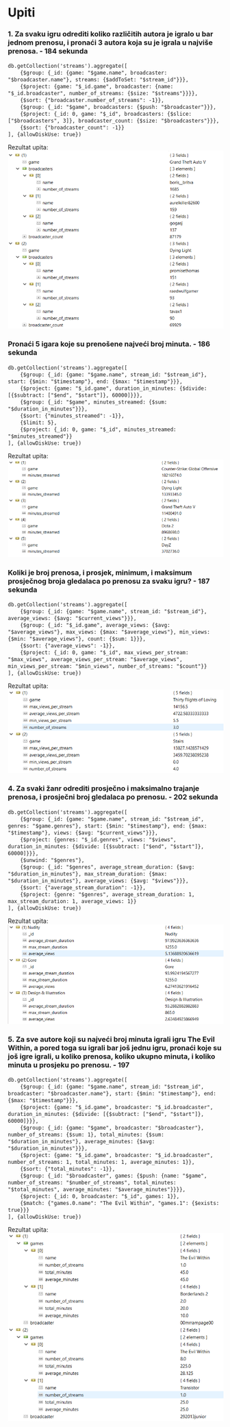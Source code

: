 # Upiti

### 1. Za svaku igru odrediti koliko različitih autora je igralo u bar jednom prenosu, i pronaći 3 autora koja su je igrala u najviše prenosa. - 184 sekunda 

```
db.getCollection('streams').aggregate([
    {$group: {_id: {game: "$game.name", broadcaster: "$broadcaster.name"}, streams: {$addToSet: "$stream_id"}}},
    {$project: {game: "$_id.game", broadcaster: {name: "$_id.broadcaster", number_of_streams: {$size: "$streams"}}}},
    {$sort: {"broadcaster.number_of_streams": -1}},
    {$group: {_id: "$game", broadcasters: {$push: "$broadcaster"}}},
    {$project: {_id: 0, game: "$_id", broadcasters: {$slice: ["$broadcasters", 3]}, broadcaster_count: {$size: "$broadcasters"}}},
    {$sort: {"broadcaster_count": -1}}
], {allowDiskUse: true}) 
```

Rezultat upita:<br>
![Rezulztat upita](https://github.com/milana-todorovic/SBP/blob/main/queries/v1/milana/1.PNG?raw=true "Rezultat upita")

### Pronaći 5 igara koje su prenošene najveći broj minuta. - 186 sekunda 

```
db.getCollection('streams').aggregate([
    {$group: {_id: {game: "$game.name", stream_id: "$stream_id"}, start: {$min: "$timestamp"}, end: {$max: "$timestamp"}}},
    {$project: {game: "$_id.game", duration_in_minutes: {$divide: [{$subtract: ["$end", "$start"]}, 60000]}}},
    {$group: {_id: "$game", minutes_streamed: {$sum: "$duration_in_minutes"}}},
    {$sort: {"minutes_streamed": -1}},
    {$limit: 5},
    {$project: {_id: 0, game: "$_id", minutes_streamed: "$minutes_streamed"}}
], {allowDiskUse: true})
```

Rezultat upita:<br>
![Rezulztat upita](https://github.com/milana-todorovic/SBP/blob/main/queries/v1/milana/2.PNG?raw=true "Rezultat upita")

### Koliki je broj prenosa, i prosjek, minimum, i maksimum prosječnog broja gledalaca po prenosu za svaku igru? - 187 sekunda 

```
db.getCollection('streams').aggregate([
    {$group: {_id: {game: "$game.name", stream_id: "$stream_id"}, average_views: {$avg: "$current_views"}}},
    {$group: {_id: "$_id.game", average_views: {$avg: "$average_views"}, max_views: {$max: "$average_views"}, min_views: {$min: "$average_views"}, count: {$sum: 1}}},
    {$sort: {"average_views": -1}},
    {$project: {_id: 0, game: "$_id", max_views_per_stream: "$max_views", average_views_per_stream: "$average_views", min_views_per_stream: "$min_views", number_of_streams: "$count"}}
], {allowDiskUse: true})
```

Rezultat upita:<br>
![Rezulztat upita](https://github.com/milana-todorovic/SBP/blob/main/queries/v1/milana/3.PNG?raw=true "Rezultat upita")

### 4. Za svaki žanr odrediti prosječno i maksimalno trajanje prenosa, i prosječni broj gledalaca po prenosu. - 202 sekunda 

```
db.getCollection('streams').aggregate([
    {$group: {_id: {game: "$game.name", stream_id: "$stream_id", genres: "$game.genres"}, start: {$min: "$timestamp"}, end: {$max: "$timestamp"}, views: {$avg: "$current_views"}}},
    {$project: {genres: "$_id.genres", views: "$views", duration_in_minutes: {$divide: [{$subtract: ["$end", "$start"]}, 60000]}}},
    {$unwind: "$genres"},
    {$group: {_id: "$genres", average_stream_duration: {$avg: "$duration_in_minutes"}, max_stream_duration: {$max: "$duration_in_minutes"}, average_views: {$avg: "$views"}}},
    {$sort: {"average_stream_duration": -1}},
    {$project: {genre: "$genres", average_stream_duration: 1, max_stream_duration: 1, average_views: 1}}
], {allowDiskUse: true})
```

Rezultat upita:<br>
![Rezulztat upita](https://github.com/milana-todorovic/SBP/blob/main/queries/v1/milana/4.PNG?raw=true "Rezultat upita")

### 5. Za sve autore koji su najveći broj minuta igrali igru The Evil Within, a pored toga su igrali bar još jednu igru, pronaći koje su još igre igrali, u koliko prenosa, koliko ukupno minuta, i koliko minuta u prosjeku po prenosu. - 197

```
db.getCollection('streams').aggregate([
    {$group: {_id: {game: "$game.name", stream_id: "$stream_id", broadcaster: "$broadcaster.name"}, start: {$min: "$timestamp"}, end: {$max: "$timestamp"}}},
    {$project: {game: "$_id.game", broadcaster: "$_id.broadcaster", duration_in_minutes: {$divide: [{$subtract: ["$end", "$start"]}, 60000]}}},
    {$group: {_id: {game: "$game", broadcaster: "$broadcaster"}, number_of_streams: {$sum: 1}, total_minutes: {$sum: "$duration_in_minutes"}, average_minutes: {$avg: "$duration_in_minutes"}}},
    {$project: {game: "$_id.game", broadcaster: "$_id.broadcaster", number_of_streams: 1, total_minutes: 1, average_minutes: 1}},
    {$sort: {"total_minutes": -1}},
    {$group: {_id: "$broadcaster", games: {$push: {name: "$game", number_of_streams: "$number_of_streams", total_minutes: "$total_minutes", average_minutes: "$average_minutes"}}}},
    {$project: {_id: 0, broadcaster: "$_id", games: 1}},
    {$match: {"games.0.name": "The Evil Within", "games.1": {$exists: true}}}
], {allowDiskUse: true})
```

Rezultat upita:<br>
![Rezulztat upita](https://github.com/milana-todorovic/SBP/blob/main/queries/v1/milana/5.PNG?raw=true "Rezultat upita")
